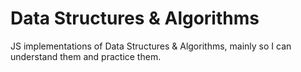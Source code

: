 # Data Structures & Algorithms

JS implementations of Data Structures & Algorithms, mainly so I can understand them and practice them.
